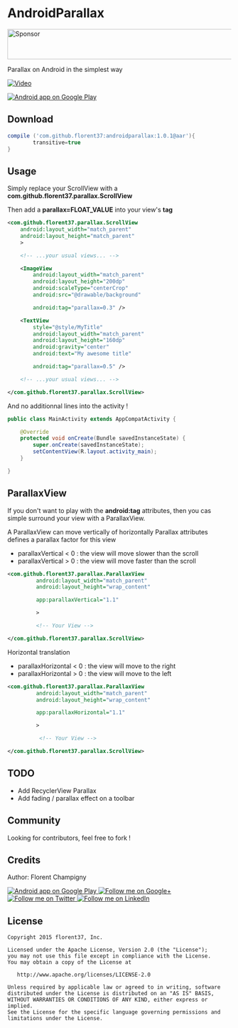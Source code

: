 # AndroidParallax

<a target='_blank' rel='nofollow' href='https://app.codesponsor.io/link/iqkQGAc2EFNdScAzpwZr1Sdy/florent37/AndroidParallax'>
  <img alt='Sponsor' width='888' height='68' src='https://app.codesponsor.io/embed/iqkQGAc2EFNdScAzpwZr1Sdy/florent37/AndroidParallax.svg' />
</a>

Parallax on Android in the simplest way

[![Video](http://i.giphy.com/3o85xJJNrvTdxHXd9C.gif)](https://youtu.be/0b3Nr5kW-Vw)

<a href="https://play.google.com/store/apps/details?id=com.github.florent37.parallax.sample">
  <img alt="Android app on Google Play" src="https://developer.android.com/images/brand/en_app_rgb_wo_45.png" />
</a>

Download
--------

```groovy
compile ('com.github.florent37:androidparallax:1.0.1@aar'){
        transitive=true
}
```

Usage
--------

Simply replace your ScrollView with a **com.github.florent37.parallax.ScrollView**

Then add a **parallax=FLOAT_VALUE** into your view's **tag**

```xml
<com.github.florent37.parallax.ScrollView
    android:layout_width="match_parent"
    android:layout_height="match_parent"
    >

    <!-- ...your usual views... -->

    <ImageView
        android:layout_width="match_parent"
        android:layout_height="200dp"
        android:scaleType="centerCrop"
        android:src="@drawable/background"

        android:tag="parallax=0.3" />

    <TextView
        style="@style/MyTitle"
        android:layout_width="match_parent"
        android:layout_height="160dp"
        android:gravity="center"
        android:text="My awesome title"

        android:tag="parallax=0.5" />

    <!-- ...your usual views... -->

</com.github.florent37.parallax.ScrollView>
```

And no additionnal lines into the activity !

```java
public class MainActivity extends AppCompatActivity {

    @Override
    protected void onCreate(Bundle savedInstanceState) {
        super.onCreate(savedInstanceState);
        setContentView(R.layout.activity_main);
    }

}
```

ParallaxView
--------

If you don't want to play with the **android:tag** attributes, then you cas simple surround your view with a ParallaxView.

A ParallaxView can move vertically of horizontally
Parallax attributes defines a parallax factor for this view

- parallaxVertical < 0 : the view will move slower than the scroll
- parallaxVertical > 0 : the view will move faster than the scroll

```xml
<com.github.florent37.parallax.ParallaxView
         android:layout_width="match_parent"
         android:layout_height="wrap_content"

         app:parallaxVertical="1.1"

         >

         <!-- Your View -->

</com.github.florent37.parallax.ScrollView>
```

Horizontal translation

- parallaxHorizontal < 0 : the view will move to the right
- parallaxHorizontal > 0 : the view will move to the left

```xml
<com.github.florent37.parallax.ParallaxView
         android:layout_width="match_parent"
         android:layout_height="wrap_content"

         app:parallaxHorizontal="1.1"

         >

          <!-- Your View -->

</com.github.florent37.parallax.ScrollView>
```


TODO
--------

- Add RecyclerView Parallax
- Add fading / parallax effect on a toolbar

Community
--------

Looking for contributors, feel free to fork !


Credits
-------

Author: Florent Champigny

<a href="https://play.google.com/store/apps/details?id=com.github.florent37.florent.champigny">
  <img alt="Android app on Google Play" src="https://developer.android.com/images/brand/en_app_rgb_wo_45.png" />
</a>
<a href="https://plus.google.com/+florentchampigny">
  <img alt="Follow me on Google+"
       src="https://raw.githubusercontent.com/florent37/DaVinci/master/mobile/src/main/res/drawable-hdpi/gplus.png" />
</a>
<a href="https://twitter.com/florent_champ">
  <img alt="Follow me on Twitter"
       src="https://raw.githubusercontent.com/florent37/DaVinci/master/mobile/src/main/res/drawable-hdpi/twitter.png" />
</a>
<a href="https://www.linkedin.com/profile/view?id=297860624">
  <img alt="Follow me on LinkedIn"
       src="https://raw.githubusercontent.com/florent37/DaVinci/master/mobile/src/main/res/drawable-hdpi/linkedin.png" />
</a>

License
--------

    Copyright 2015 florent37, Inc.

    Licensed under the Apache License, Version 2.0 (the "License");
    you may not use this file except in compliance with the License.
    You may obtain a copy of the License at

       http://www.apache.org/licenses/LICENSE-2.0

    Unless required by applicable law or agreed to in writing, software
    distributed under the License is distributed on an "AS IS" BASIS,
    WITHOUT WARRANTIES OR CONDITIONS OF ANY KIND, either express or implied.
    See the License for the specific language governing permissions and
    limitations under the License.
